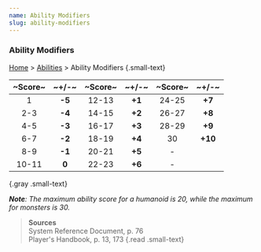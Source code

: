```yaml
---
name: Ability Modifiers
slug: ability-modifiers
---
```

### Ability Modifiers
[Home](dm-operations-center) > [Abilities](abilities) > Ability Modifiers {.small-text}

| ~Score~ |   ~+/-~  | ~Score~ |   ~+/-~  | ~Score~ |   ~+/-~  |
|:-----:|:------:|:-----:|:------:|:-----:|:------:|
|   1   | **-5** | 12-13 | **+1** | 24-25 | **+7** |
|  2-3  | **-4** | 14-15 | **+2** | 26-27 | **+8** |
|  4-5  | **-3** | 16-17 | **+3** | 28-29 | **+9** |
|  6-7  | **-2** | 18-19 | **+4** |   30  | **+10**|
|  8-9  | **-1** | 20-21 | **+5** | - ||
| 10-11 |  **0** | 22-23 | **+6** | - ||
{.gray .small-text}

***Note**: The maximum ability score for a humanoid is 20, while the maximum for monsters is 30.*

> **Sources** <br/>
> System Reference Document, p. 76<br/>
> Player's Handbook, p. 13, 173
{.read .small-text}